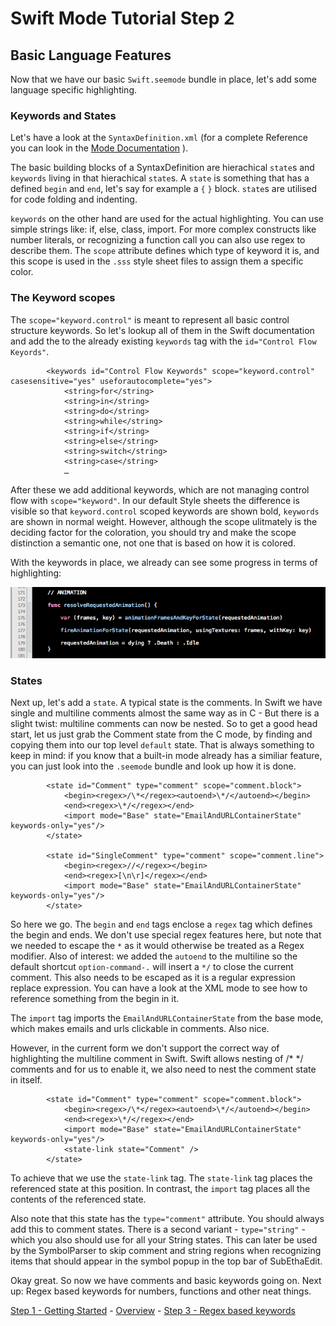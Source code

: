 # Swift Mode Tutorial Step 2
## Basic Language Features

Now that we have our basic `Swift.seemode` bundle in place, let's add some language specific highlighting.

### Keywords and States

Let's have a look at the `SyntaxDefinition.xml` (for a complete Reference you can look in the [Mode Documentation](https://github.com/codingmonkeys/SubEthaEdit/blob/master/Documentation/ExampleMode/Documentation/SyntaxDefinition_xml.md) ).

The basic building blocks of a SyntaxDefinition are hierachical `state`s and `keywords` living in that hierachical `state`s. A `state` is something that has a defined `begin` and `end`, let's say for example a `{` `}` block. `state`s are utilised for code folding and indenting.

`keywords` on the other hand are used for the actual highlighting. You can use simple strings like: if, else, class, import. For more complex constructs like number literals, or recognizing a function call you can also use regex to describe them. The `scope` attribute defines which type of keyword it is, and this scope is used in the `.sss` style sheet files to assign them a specific color.

### The Keyword scopes

The `scope="keyword.control"` is meant to represent all basic control structure keywords. So let's lookup all of them in the Swift documentation and add the to the already existing `keywords` tag with the `id="Control Flow Keyords"`.

			<keywords id="Control Flow Keywords" scope="keyword.control" casesensitive="yes" useforautocomplete="yes">
				<string>for</string>
				<string>in</string>
				<string>do</string>
				<string>while</string>
				<string>if</string>
				<string>else</string>
				<string>switch</string>
				<string>case</string>
				…

After these we add additional keywords, which are not managing control flow with `scope="keyword"`. In our default Style sheets the difference is visible so that `keyword.control` scoped keywords are shown bold, `keywords` are shown in normal weight. However, although the scope ulitmately is the deciding factor for the coloration, you should try and make the scope distinction a semantic one, not one that is based on how it is colored.

With the keywords in place, we already can see some progress in terms of highlighting:

![](highlighting_example.png "Current State of Highlighting")


### States

Next up, let's add a `state`. A typical state is the comments. In Swift we have single and multiline comments almost the same way as in C - But there is a slight twist: multiline comments can now be nested. So to get a good head start, let us just grab the Comment state from the C mode, by finding and copying them into our top level `default` state. That is always something to keep in mind: if you know that a built-in mode already has a similiar feature, you can just look into the `.seemode` bundle and look up how it is done.

			<state id="Comment" type="comment" scope="comment.block">
				<begin><regex>/\*</regex><autoend>\*/</autoend></begin>
				<end><regex>\*/</regex></end>
				<import mode="Base" state="EmailAndURLContainerState" keywords-only="yes"/>
			</state>

			<state id="SingleComment" type="comment" scope="comment.line">
				<begin><regex>//</regex></begin>
				<end><regex>[\n\r]</regex></end>
				<import mode="Base" state="EmailAndURLContainerState" keywords-only="yes"/>
			</state>

So here we go. The `begin` and `end` tags enclose a `regex` tag which defines the begin and ends. We don't use special regex features here, but note that we needed to escape the `*` as it would otherwise be treated as a Regex modifier. Also of interest: we added the `autoend` to the multiline so the default shortcut `option-command-.` will insert a `*/` to close the current comment. This also needs to be escaped as it is a regular expression replace expression. You can have a look at the XML mode to see how to reference something from the begin in it.

The `import` tag imports the `EmailAndURLContainerState` from the base mode, which makes emails and urls clickable in comments. Also nice.

However, in the current form we don't support the correct way of highlighting the multiline comment in Swift. Swift allows nesting of /* */ comments and for us to enable it, we also need to nest the comment state in itself.

			<state id="Comment" type="comment" scope="comment.block">
				<begin><regex>/\*</regex><autoend>\*/</autoend></begin>
				<end><regex>\*/</regex></end>
				<import mode="Base" state="EmailAndURLContainerState" keywords-only="yes"/>
				<state-link state="Comment" />
			</state>

To achieve that we use the `state-link` tag. The `state-link` tag places the referenced state at this position. In contrast, the `import` tag places all the contents of the referenced state.

Also note that this state has the `type="comment"` attribute. You should always add this to comment states. There is a second variant - `type="string"` - which you also should use for all your String states. This can later be used by the SymbolParser to skip comment and string regions when recognizing items that should appear in the symbol popup in the top bar of SubEthaEdit.

Okay great. So now we have comments and basic keywords going on. Next up: Regex based keywords for numbers, functions and other neat things.



<!-- Tutorial Navigation -->
[Step 1 - Getting Started](../SwiftModeStep1) - [Overview](..) - [Step 3 - Regex based keywords](../SwiftModeStep3)
